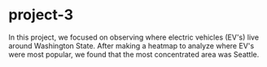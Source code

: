 # project-3
In this project, we focused on observing where electric vehicles (EV's) live around Washington State. After making a heatmap to analyze where EV's were most popular, we found that the most concentrated area was Seattle.
